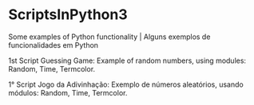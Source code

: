 # ScriptsInPython3

 Some examples of Python functionality | Alguns exemplos de funcionalidades em Python
 

1st Script Guessing Game: Example of random numbers, using modules: Random, Time, Termcolor.


1° Script Jogo da Adivinhação: Exemplo de números aleatórios, usando módulos: Random, Time, Termcolor.
